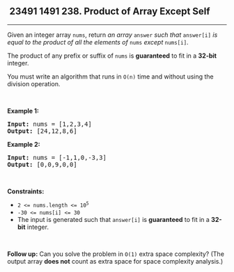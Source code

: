 <h2> 23491 1491
238. Product of Array Except Self</h2><hr><div><p>Given an integer array <code>nums</code>, return <em>an array</em> <code>answer</code> <em>such that</em> <code>answer[i]</code> <em>is equal to the product of all the elements of</em> <code>nums</code> <em>except</em> <code>nums[i]</code>.</p>

<p>The product of any prefix or suffix of <code>nums</code> is <strong>guaranteed</strong> to fit in a <strong>32-bit</strong> integer.</p>

<p>You must write an algorithm that runs in&nbsp;<code>O(n)</code>&nbsp;time and without using the division operation.</p>

<p>&nbsp;</p>
<p><strong class="example">Example 1:</strong></p>
<pre><strong>Input:</strong> nums = [1,2,3,4]
<strong>Output:</strong> [24,12,8,6]
</pre><p><strong class="example">Example 2:</strong></p>
<pre><strong>Input:</strong> nums = [-1,1,0,-3,3]
<strong>Output:</strong> [0,0,9,0,0]
</pre>
<p>&nbsp;</p>
<p><strong>Constraints:</strong></p>

<ul>
	<li><code>2 &lt;= nums.length &lt;= 10<sup>5</sup></code></li>
	<li><code>-30 &lt;= nums[i] &lt;= 30</code></li>
	<li>The input is generated such that <code>answer[i]</code> is <strong>guaranteed</strong> to fit in a <strong>32-bit</strong> integer.</li>
</ul>

<p>&nbsp;</p>
<p><strong>Follow up:</strong>&nbsp;Can you solve the problem in <code>O(1)</code>&nbsp;extra&nbsp;space complexity? (The output array <strong>does not</strong> count as extra space for space complexity analysis.)</p>
</div>